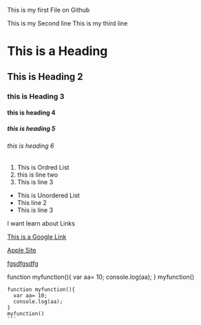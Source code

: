 This is my first File on Github

This is my Second line 
This is my third line 

# This is a Heading
## This is Heading 2
### this is Heading 3 
#### this is heading 4
##### this is heading 5
###### this is heading 6

1. This is Ordred List 
2. this is line two
3. This is line 3 

* This is Unordered List 
* This line 2 
* This is line 3 

I want learn about Links 

[This is a Google Link](https://www.google.com)

[Apple Site](www.apple.com)

[fgsdfgsdfg  ](wwww.abc.com)

 function myfunction(){
    var aa= 10;
    console.log(aa);
  }
  myfunction()
  
```` 
function myfunction(){
  var aa= 10;
  console.log(aa);
}
myfunction()
```
